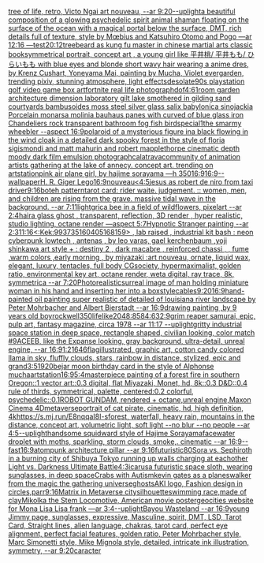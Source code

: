 [tree of life, retro, Victo Ngai art nouveau, --ar 9:20](https://www.ebank.nz/aiartgenerator?category=tree%20of%20life%2C%20retro%2C%20Victo%20Ngai%20art%20nouveau%2C%20--ar%209%3A20)[--uplight](https://www.ebank.nz/aiartgenerator?category=--uplight)[a beautiful composition of a glowing psychedelic spirit animal shaman floating on the surface of the ocean with a magical portal below the surface, DMT,  rich details full of texture, style by Mœbius and Katsuhiro Otomo and Pogo —ar 12:16 —test](https://www.ebank.nz/aiartgenerator?category=a%20beautiful%20composition%20of%20a%20glowing%20psychedelic%20spirit%20animal%20shaman%20floating%20on%20the%20surface%20of%20the%20ocean%20with%20a%20magical%20portal%20below%20the%20surface%2C%20DMT%2C%20%20rich%20details%20full%20of%20texture%2C%20style%20by%20M%C5%93bius%20and%20Katsuhiro%20Otomo%20and%20Pogo%20%E2%80%94ar%2012%3A16%20%E2%80%94test)[20:12](https://www.ebank.nz/aiartgenerator?category=20%3A12)[treebeard as kung fu master in chinese martial arts classic book](https://www.ebank.nz/aiartgenerator?category=treebeard%20as%20kung%20fu%20master%20in%20chinese%20martial%20arts%20classic%20book)[symmetrical portrait, concept art , a young girl like 平井桃/ 平井もも/ ひらいもも with blue eyes and blonde short wavy hair wearing a anime dres, by Krenz Cushart, Yoneyama Mai, painting by Mucha, Violet evergarden, trending pixiv, stunning atmosphere, light effects](https://www.ebank.nz/aiartgenerator?category=symmetrical%20portrait%2C%20concept%20art%20%2C%20a%20young%20girl%20like%20%E5%B9%B3%E4%BA%95%E6%A1%83/%20%E5%B9%B3%E4%BA%95%E3%82%82%E3%82%82/%20%E3%81%B2%E3%82%89%E3%81%84%E3%82%82%E3%82%82%20with%20blue%20eyes%20and%20blonde%20short%20wavy%20hair%20wearing%20a%20anime%20dres%2C%20by%20Krenz%20Cushart%2C%20Yoneyama%20Mai%2C%20painting%20by%20Mucha%2C%20Violet%20evergarden%2C%20trending%20pixiv%2C%20stunning%20atmosphere%2C%20light%20effects)[desolate](https://www.ebank.nz/aiartgenerator?category=desolate)[90s playstation golf video game box art](https://www.ebank.nz/aiartgenerator?category=90s%20playstation%20golf%20video%20game%20box%20art)[fortnite real life photograph](https://www.ebank.nz/aiartgenerator?category=fortnite%20real%20life%20photograph)[dof](https://www.ebank.nz/aiartgenerator?category=dof)[4:6](https://www.ebank.nz/aiartgenerator?category=4%3A6)[1](https://www.ebank.nz/aiartgenerator?category=1)[room garden architecture dimension laboratory gilt lake smothered in gilding sand courtyards bambusoides moss steel silver glass salix babylonica sinojackia Porcelain monarsa molinia bauhaus panes with curved of blue glass iron Chandeliers rock transparent bathroom fog fish bird](https://www.ebank.nz/aiartgenerator?category=room%20garden%20architecture%20dimension%20laboratory%20gilt%20lake%20smothered%20in%20gilding%20sand%20courtyards%20bambusoides%20moss%20steel%20silver%20glass%20salix%20babylonica%20sinojackia%20Porcelain%20monarsa%20molinia%20bauhaus%20panes%20with%20curved%20of%20blue%20glass%20iron%20Chandeliers%20rock%20transparent%20bathroom%20fog%20fish%20bird)[special](https://www.ebank.nz/aiartgenerator?category=special)[1](https://www.ebank.nz/aiartgenerator?category=1)[the smarmy wheebler --aspect 16:9](https://www.ebank.nz/aiartgenerator?category=the%20smarmy%20wheebler%20--aspect%2016%3A9)[polaroid of a mysterious figure ina black flowing in the wind cloak in a detailed dark spooky forest in the style of floria sigismondi and matt mahurin and robert mapplethorpe cinematic depth moody dark film emulsion photograph](https://www.ebank.nz/aiartgenerator?category=polaroid%20of%20a%20mysterious%20figure%20ina%20black%20flowing%20in%20the%20wind%20cloak%20in%20a%20detailed%20dark%20spooky%20forest%20in%20the%20style%20of%20floria%20sigismondi%20and%20matt%20mahurin%20and%20robert%20mapplethorpe%20cinematic%20depth%20moody%20dark%20film%20emulsion%20photograph)[calatrava](https://www.ebank.nz/aiartgenerator?category=calatrava)[community of animation artists gathering at the lake of annecy. concept art. trending on artstation](https://www.ebank.nz/aiartgenerator?category=community%20of%20animation%20artists%20gathering%20at%20the%20lake%20of%20annecy.%20concept%20art.%20trending%20on%20artstation)[pink air plane girl, by hajime sorayama —h 350](https://www.ebank.nz/aiartgenerator?category=pink%20air%20plane%20girl%2C%20by%20hajime%20sorayama%20%E2%80%94h%20350)[16:9](https://www.ebank.nz/aiartgenerator?category=16%3A9)[16:9](https://www.ebank.nz/aiartgenerator?category=16%3A9)[--wallpaper](https://www.ebank.nz/aiartgenerator?category=--wallpaper)[H. R. Giger Lego](https://www.ebank.nz/aiartgenerator?category=H.%20R.%20Giger%20Lego)[16:9](https://www.ebank.nz/aiartgenerator?category=16%3A9)[nouveau](https://www.ebank.nz/aiartgenerator?category=nouveau)[<4:5](https://www.ebank.nz/aiartgenerator?category=%3C4%3A5)[jesus as robert de niro from taxi driver](https://www.ebank.nz/aiartgenerator?category=jesus%20as%20robert%20de%20niro%20from%20taxi%20driver)[9:16](https://www.ebank.nz/aiartgenerator?category=9%3A16)[boteh pattern](https://www.ebank.nz/aiartgenerator?category=boteh%20pattern)[tarot card: rider waite. judgement. :: women, men, and children are rising from the grave. massive tidal wave in the background. --ar 7:11](https://www.ebank.nz/aiartgenerator?category=tarot%20card%3A%20rider%20waite.%20judgement.%20%3A%3A%20women%2C%20men%2C%20and%20children%20are%20rising%20from%20the%20grave.%20massive%20tidal%20wave%20in%20the%20background.%20--ar%207%3A11)[light](https://www.ebank.nz/aiartgenerator?category=light)[gric](https://www.ebank.nz/aiartgenerator?category=gric)[a bee in a field of wildflowers, pixelart --ar 2:4](https://www.ebank.nz/aiartgenerator?category=a%20bee%20in%20a%20field%20of%20wildflowers%2C%20pixelart%20--ar%202%3A4)[hair](https://www.ebank.nz/aiartgenerator?category=hair)[a glass ghost , transparent, reflection, 3D render , hyper realistic, studio lighting, octane render —aspect 5:7](https://www.ebank.nz/aiartgenerator?category=a%20glass%20ghost%20%2C%20transparent%2C%20reflection%2C%203D%20render%20%2C%20hyper%20realistic%2C%20studio%20lighting%2C%20octane%20render%20%E2%80%94aspect%205%3A7)[Hypnotic Stranger painting --ar 2:3](https://www.ebank.nz/aiartgenerator?category=Hypnotic%20Stranger%20painting%20--ar%202%3A3)[11:16](https://www.ebank.nz/aiartgenerator?category=11%3A16)[<:Kek:993735160405168159> , lab raised , industrial kit bash : neon cyberpunk lowtech , antenas , by leo varas, gael kerchenbaum ,yoji shinkawa art style + : destiny 2 , dark macabre , reinforced chassi , , fume ,warm colors ,early morning , by miyazaki :art nouveau, ornate, liquid wax, elegant, luxury, tentacles, full body CGsociety, hypermaximalist, golden ratio, environmental key art, octane render, weta digital, ray trace, 8k, symmetrica --ar 7:20](https://www.ebank.nz/aiartgenerator?category=%3C%3AKek%3A993735160405168159%3E%20%2C%20lab%20raised%20%2C%20industrial%20kit%20bash%20%3A%20neon%20cyberpunk%20lowtech%20%2C%20antenas%20%2C%20by%20leo%20varas%2C%20gael%20kerchenbaum%20%2Cyoji%20shinkawa%20art%20style%20%2B%20%3A%20destiny%202%20%2C%20dark%20macabre%20%2C%20reinforced%20chassi%20%2C%20%2C%20fume%20%2Cwarm%20colors%20%2Cearly%20morning%20%2C%20by%20miyazaki%20%3Aart%20nouveau%2C%20ornate%2C%20liquid%20wax%2C%20elegant%2C%20luxury%2C%20tentacles%2C%20full%20body%20CGsociety%2C%20hypermaximalist%2C%20golden%20ratio%2C%20environmental%20key%20art%2C%20octane%20render%2C%20weta%20digital%2C%20ray%20trace%2C%208k%2C%20symmetrica%20--ar%207%3A20)[Photorealistic](https://www.ebank.nz/aiartgenerator?category=Photorealistic)[surreal image of man holding miniature woman in his hand and inserting her into a box](https://www.ebank.nz/aiartgenerator?category=surreal%20image%20of%20man%20holding%20miniature%20woman%20in%20his%20hand%20and%20inserting%20her%20into%20a%20box)[style](https://www.ebank.nz/aiartgenerator?category=style)[cables](https://www.ebank.nz/aiartgenerator?category=cables)[9:20](https://www.ebank.nz/aiartgenerator?category=9%3A20)[16:9](https://www.ebank.nz/aiartgenerator?category=16%3A9)[hand-painted oil painting super realistic of detailed of louisiana river landscape by Peter Mohrbacher and Albert Bierstadt --ar 16:9](https://www.ebank.nz/aiartgenerator?category=hand-painted%20oil%20painting%20super%20realistic%20of%20detailed%20of%20louisiana%20river%20landscape%20by%20Peter%20Mohrbacher%20and%20Albert%20Bierstadt%20--ar%2016%3A9)[drawing painting ,by 9 years old boy](https://www.ebank.nz/aiartgenerator?category=drawing%20painting%20%2Cby%209%20years%20old%20boy)[rockwell](https://www.ebank.nz/aiartgenerator?category=rockwell)[350](https://www.ebank.nz/aiartgenerator?category=350)[lifelike](https://www.ebank.nz/aiartgenerator?category=lifelike)[2048:858](https://www.ebank.nz/aiartgenerator?category=2048%3A858)[4:6](https://www.ebank.nz/aiartgenerator?category=4%3A6)[32:9](https://www.ebank.nz/aiartgenerator?category=32%3A9)[grim reaper samurai, epic, pulp art, fantasy magazine, circa 1978 --ar 11:17 --uplight](https://www.ebank.nz/aiartgenerator?category=grim%20reaper%20samurai%2C%20epic%2C%20pulp%20art%2C%20fantasy%20magazine%2C%20circa%201978%20--ar%2011%3A17%20--uplight)[gritty industrial space station in deep space, rectangle shaped, civilian looking, color match #9ACEEB, like the Expanse looking, gray background, ultra-detail, unreal engine, --ar 16:9](https://www.ebank.nz/aiartgenerator?category=gritty%20industrial%20space%20station%20in%20deep%20space%2C%20rectangle%20shaped%2C%20civilian%20looking%2C%20color%20match%20%239ACEEB%2C%20like%20the%20Expanse%20looking%2C%20gray%20background%2C%20ultra-detail%2C%20unreal%20engine%2C%20--ar%2016%3A9)[1:2](https://www.ebank.nz/aiartgenerator?category=1%3A2)[1646](https://www.ebank.nz/aiartgenerator?category=1646)[flag](https://www.ebank.nz/aiartgenerator?category=flag)[illustrated, graphic art, cotton candy colored llama in sky, fluffly clouds, stars, rainbow in distance, stylized, epic and grand](https://www.ebank.nz/aiartgenerator?category=illustrated%2C%20graphic%20art%2C%20cotton%20candy%20colored%20llama%20in%20sky%2C%20fluffly%20clouds%2C%20stars%2C%20rainbow%20in%20distance%2C%20stylized%2C%20epic%20and%20grand)[3:5](https://www.ebank.nz/aiartgenerator?category=3%3A5)[1920](https://www.ebank.nz/aiartgenerator?category=1920)[bejar moon birthday card in the style of Alphonse mucha](https://www.ebank.nz/aiartgenerator?category=bejar%20moon%20birthday%20card%20in%20the%20style%20of%20Alphonse%20mucha)[artstation](https://www.ebank.nz/aiartgenerator?category=artstation)[16:9](https://www.ebank.nz/aiartgenerator?category=16%3A9)[5:4](https://www.ebank.nz/aiartgenerator?category=5%3A4)[](https://www.ebank.nz/aiartgenerator?category=)[masterpiece painting of a forest fire in southern Oregon::1 vector art::0.3 digital, flat Miyazaki, Monet, hd, 8k::0.3 D&D::0.4 rule of thirds, symmetrical, palette, centered:0.2 colorful, psychedelic::0.1](https://www.ebank.nz/aiartgenerator?category=masterpiece%20painting%20of%20a%20forest%20fire%20in%20southern%20Oregon%3A%3A1%20vector%20art%3A%3A0.3%20digital%2C%20flat%20Miyazaki%2C%20Monet%2C%20hd%2C%208k%3A%3A0.3%20D%26D%3A%3A0.4%20rule%20of%20thirds%2C%20symmetrical%2C%20palette%2C%20centered%3A0.2%20colorful%2C%20psychedelic%3A%3A0.1)[ROBOT GUNDAM, rendered + octane,unreal engine,Maxon Cinema 4D](https://www.ebank.nz/aiartgenerator?category=ROBOT%20GUNDAM%2C%20rendered%20%2B%20octane%2Cunreal%20engine%2CMaxon%20Cinema%204D)[metaverse](https://www.ebank.nz/aiartgenerator?category=metaverse)[portrait of cat pirate, cinematic, hd, high definition, 4k](https://www.ebank.nz/aiartgenerator?category=portrait%20of%20cat%20pirate%2C%20cinematic%2C%20hd%2C%20high%20definition%2C%204k)[<https://s.mj.run/E8nqqaI8I-s>](https://www.ebank.nz/aiartgenerator?category=%3Chttps%3A//s.mj.run/E8nqqaI8I-s%3E)[forest, waterfall, heavy rain, mountains in the distance, concept art, volumetric light, soft light   --no blur --no people --ar 4:5](https://www.ebank.nz/aiartgenerator?category=forest%2C%20waterfall%2C%20heavy%20rain%2C%20mountains%20in%20the%20distance%2C%20concept%20art%2C%20volumetric%20light%2C%20soft%20light%20%20%20--no%20blur%20--no%20people%20--ar%204%3A5)[--uplight](https://www.ebank.nz/aiartgenerator?category=--uplight)[handsome squidward style of Hajime Sorayama](https://www.ebank.nz/aiartgenerator?category=handsome%20squidward%20style%20of%20Hajime%20Sorayama)[face](https://www.ebank.nz/aiartgenerator?category=face)[water droplet with moths, sparkling, storm clouds, smoke,. cinematic --ar 16:9](https://www.ebank.nz/aiartgenerator?category=water%20droplet%20with%20moths%2C%20sparkling%2C%20storm%20clouds%2C%20smoke%2C.%20cinematic%20--ar%2016%3A9)[--fast](https://www.ebank.nz/aiartgenerator?category=--fast)[16:9](https://www.ebank.nz/aiartgenerator?category=16%3A9)[atompunk architecture pillar --ar 9:16](https://www.ebank.nz/aiartgenerator?category=atompunk%20architecture%20pillar%20--ar%209%3A16)[futuristic](https://www.ebank.nz/aiartgenerator?category=futuristic)[80](https://www.ebank.nz/aiartgenerator?category=80)[Sora vs. Sephiroth in a burning city of Shibuya Tokyo running up walls charging at eachother Light vs. Darkness Ultimate Battle](https://www.ebank.nz/aiartgenerator?category=Sora%20vs.%20Sephiroth%20in%20a%20burning%20city%20of%20Shibuya%20Tokyo%20running%20up%20walls%20charging%20at%20eachother%20Light%20vs.%20Darkness%20Ultimate%20Battle)[4:3](https://www.ebank.nz/aiartgenerator?category=4%3A3)[icarus](https://www.ebank.nz/aiartgenerator?category=icarus)[a futuristic space sloth, wearing sunglasses, in deep space](https://www.ebank.nz/aiartgenerator?category=a%20futuristic%20space%20sloth%2C%20wearing%20sunglasses%2C%20in%20deep%20space)[Crabs with Autism](https://www.ebank.nz/aiartgenerator?category=Crabs%20with%20Autism)[kevin gates as a planeswalker from the magic the gathering universe](https://www.ebank.nz/aiartgenerator?category=kevin%20gates%20as%20a%20planeswalker%20from%20the%20magic%20the%20gathering%20universe)[ghosts](https://www.ebank.nz/aiartgenerator?category=ghosts)[AKI logo, Fashion design in circles,](https://www.ebank.nz/aiartgenerator?category=AKI%20logo%2C%20Fashion%20design%20in%20circles%2C)[parr](https://www.ebank.nz/aiartgenerator?category=parr)[9:16](https://www.ebank.nz/aiartgenerator?category=9%3A16)[Matrix in Metaverse city](https://www.ebank.nz/aiartgenerator?category=Matrix%20in%20Metaverse%20city)[silhouette](https://www.ebank.nz/aiartgenerator?category=silhouette)[swimming race,made of clay](https://www.ebank.nz/aiartgenerator?category=swimming%20race%2Cmade%20of%20clay)[Mikolka the Stem Locomotive, American movie poster](https://www.ebank.nz/aiartgenerator?category=Mikolka%20the%20Stem%20Locomotive%2C%20American%20movie%20poster)[geocities website for Mona Lisa Lisa frank —ar 3:4](https://www.ebank.nz/aiartgenerator?category=geocities%20website%20for%20Mona%20Lisa%20Lisa%20frank%20%E2%80%94ar%203%3A4)[--uplight](https://www.ebank.nz/aiartgenerator?category=--uplight)[Bayou Wasteland --ar 16:9](https://www.ebank.nz/aiartgenerator?category=Bayou%20Wasteland%20--ar%2016%3A9)[young Jimmy page, sunglasses, expressive, Masculine, spirit, DMT, LSD, Tarot Card, Straight lines, alien language, chakras, tarot card, perfect eye alignment, perfect facial features, golden ratio, Peter Mohrbacher style, Marc Simonetti style, Mike Mignola style, detailed, intricate ink illustration, symmetry, --ar 9:20](https://www.ebank.nz/aiartgenerator?category=young%20Jimmy%20page%2C%20sunglasses%2C%20expressive%2C%20Masculine%2C%20spirit%2C%20DMT%2C%20LSD%2C%20Tarot%20Card%2C%20Straight%20lines%2C%20alien%20language%2C%20chakras%2C%20tarot%20card%2C%20perfect%20eye%20alignment%2C%20perfect%20facial%20features%2C%20golden%20ratio%2C%20Peter%20Mohrbacher%20style%2C%20Marc%20Simonetti%20style%2C%20Mike%20Mignola%20style%2C%20detailed%2C%20intricate%20ink%20illustration%2C%20symmetry%2C%20--ar%209%3A20)[caracter](https://www.ebank.nz/aiartgenerator?category=caracter)